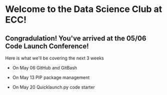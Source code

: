 # Welcome to the Data Science Club at ECC!

## Congradulation! You've arrived at the 05/06 Code Launch Conference!

Here is what we'll be covering the next 3 weeks

* On May 06 GitHub and GitBash

* On May 13 PIP package management

* On May 20 Quicklaunch.py code starter

